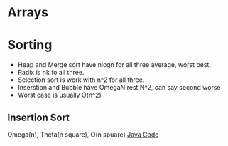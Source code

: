 # Arrays

# Sorting
- Heap and Merge sort have nlogn for all three average, worst best.
- Radix is nk fo all three.
- Selection sort is work with n^2 for all three.
- Inserstion and Bubble have OmegaN rest N^2, can say second worse
- Worst case is usually O(n^2) 

## Insertion Sort
Omega(n), Theta(n square), O(n spuare)
[Java Code](../java/InsertionSort.java)
